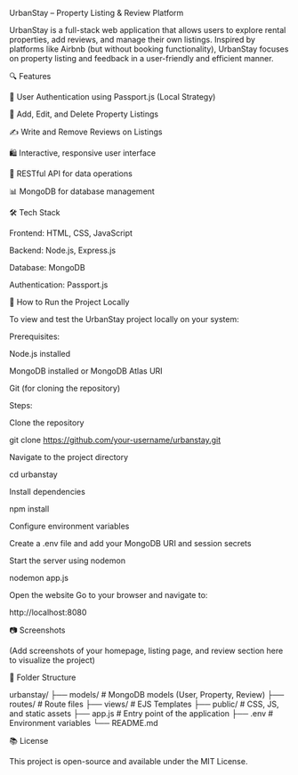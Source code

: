 
UrbanStay – Property Listing & Review Platform

UrbanStay is a full-stack web application that allows users to explore rental properties, add reviews, and manage their own listings. Inspired by platforms like Airbnb (but without booking functionality), UrbanStay focuses on property listing and feedback in a user-friendly and efficient manner.

🔍 Features

🔐 User Authentication using Passport.js (Local Strategy)

🏨 Add, Edit, and Delete Property Listings

✍️ Write and Remove Reviews on Listings

🛍️ Interactive, responsive user interface

📂 RESTful API for data operations

📊 MongoDB for database management

🛠️ Tech Stack

Frontend: HTML, CSS, JavaScript

Backend: Node.js, Express.js

Database: MongoDB

Authentication: Passport.js

📌 How to Run the Project Locally

To view and test the UrbanStay project locally on your system:

Prerequisites:

Node.js installed

MongoDB installed or MongoDB Atlas URI

Git (for cloning the repository)

Steps:

Clone the repository

git clone https://github.com/your-username/urbanstay.git

Navigate to the project directory

cd urbanstay

Install dependencies

npm install

Configure environment variables

Create a .env file and add your MongoDB URI and session secrets

Start the server using nodemon

nodemon app.js

Open the website
Go to your browser and navigate to:

http://localhost:8080

📷 Screenshots

(Add screenshots of your homepage, listing page, and review section here to visualize the project)

📙 Folder Structure

urbanstay/
├── models/            # MongoDB models (User, Property, Review)
├── routes/            # Route files
├── views/             # EJS Templates
├── public/            # CSS, JS, and static assets
├── app.js             # Entry point of the application
├── .env               # Environment variables
└── README.md

📚 License

This project is open-source and available under the MIT License.
